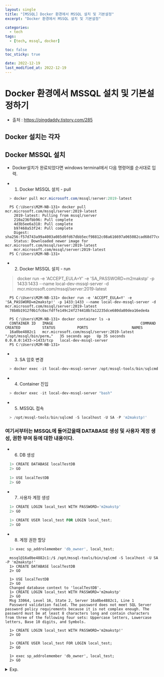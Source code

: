 ```yaml
---
layout: single
title: "[MSSQL] Docker 환경에서 MSSQL 설치 및 기본설정"
excerpt: "Docker 환경에서 MSSQL 설치 및 기본설정"

categories:
  - tech
tags:
  - [tech, mssql, docker]

toc: false
toc_sticky: true

date: 2022-12-19
last_modified_at: 2022-12-19
---
```

# Docker 환경에서 MSSQL 설치 및 기본설정하기

- 출처 : https://oingdaddy.tistory.com/285

## Docker 설치는 각자

## Docker MSSQL 설치

- Docker설치가 완료되었다면 windows terminal에서 다음 명령어를 순서대로 입력. 

- 1. Docker MSSQL 설치 - pull

```powershell
  > docker pull mcr.microsoft.com/mssql/server:2019-latest
```

```log
  PS C:\Users\M2M-NB-131> docker pull mcr.microsoft.com/mssql/server:2019-latest
    2019-latest: Pulling from mssql/server
    210a236fbb96: Pull complete
    4d3b5ee6a318: Pull complete
    b97468a53f24: Pull complete
    Digest: sha256:f57d743a99a4003a085d0fd67dbb5ecf98812c08a616697a065082cad68d77ce
    Status: Downloaded newer image for mcr.microsoft.com/mssql/server:2019-latest
    mcr.microsoft.com/mssql/server:2019-latest
  PS C:\Users\M2M-NB-131>
```

- 2. Docker MSSQL 설치 - run

> docker run -e 'ACCEPT_EULA=Y' -e 'SA_PASSWORD=m2makstp' -p 1433:1433 --name local-dev-mssql-server -d mcr.microsoft.com/mssql/server:2019-latest

```log
  PS C:\Users\M2M-NB-131> docker run -e 'ACCEPT_EULA=Y' -e 'SA_PASSWORD=m2makstp!' -p 1433:1433 --name local-dev-mssql-server -d mcr.microsoft.com/mssql/server:2019-latest
  78b8b1912f0b1fc0acfdffe149c24f274418b7a12235dce680da80dea16ede4a

  PS C:\Users\M2M-NB-131> docker container ls -a
  CONTAINER ID   IMAGE                                        COMMAND                  CREATED          STATUS          PORTS                    NAMES
  16a0be4882c1   mcr.microsoft.com/mssql/server:2019-latest   "/opt/mssql/bin/perm…"   35 seconds ago   Up 35 seconds   0.0.0.0:1433->1433/tcp   local-dev-mssql-server
  PS C:\Users\M2M-NB-131>
```

- 3. SA 암호 변경

```powershell
  > docker exec -it local-dev-mssql-server /opt/mssql-tools/bin/sqlcmd -S > localhost -U SA -P 'm2makstp!' -Q 'ALTER LOGIN SA WITH PASSWORD="m2makstp!@"'
```

- 4. Container 진입
```powershell
  > docker exec -it local-dev-mssql-server "bash"
```

- 5. MSSQL 접속

```powershell
  > /opt/mssql-tools/bin/sqlcmd -S localhost -U SA -P 'm2makstp!'
```

### 여기서부터는 MSSQL에 들어갔을때 DATABASE 생성 및 사용자 계정 생성, 권한 부여 등에 대한 내용이다. 

- 6. DB 생성

```powershell
  1> CREATE DATABASE localTestDB
  2> GO
 
  1> USE localTestDB
  2> GO
```  


- 7. 사용자 계정 생성

```powershell
  1> CREATE LOGIN local_test WITH PASSWORD='m2makstp'
  2> GO
  
  1> CREATE USER local_test FOR LOGIN local_test;
  2> GO  
```

- 8. 계정 권한 할당

```powershell
  1> exec sp_addrolemember 'db_owner', local_test;
```

```log
  mssql@16a0be4882c1:/$ /opt/mssql-tools/bin/sqlcmd -S localhost -U SA -P 'm2makstp!'
  1> CREATE DATABASE localTestDB
  2> GO

  1> USE localTestDB
  2> GO
  Changed database context to 'localTestDB'.
  1> CREATE LOGIN local_test WITH PASSWORD='m2makstp'
  2> GO
  Msg 33064, Level 16, State 2, Server 16a0be4882c1, Line 1
  Password validation failed. The password does not meet SQL Server password policy requirements because it is not complex enough. The password must be at least 8 characters long and contain characters from three of the following four sets: Uppercase letters, Lowercase letters, Base 10 digits, and Symbols.

  1> CREATE LOGIN local_test WITH PASSWORD='m2makstp!'
  2> GO

  1> CREATE USER local_test FOR LOGIN local_test;
  2> GO

  1> exec sp_addrolemember 'db_owner', local_test;
  2> GO
```

<details>
  <summary>Exp.</summary>  
  <pre>

### 참조

  </pre>
</details>